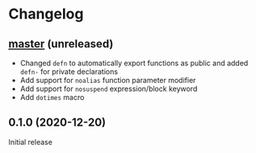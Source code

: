 # Changelog

## [master](https://github.com/dundalek/closh/compare/v0.1.0...master) (unreleased)

- Changed `defn` to automatically export functions as public and added `defn-` for private declarations
- Add support for `noalias` function parameter modifier
- Add support for `nosuspend` expression/block keyword
- Add `dotimes` macro

## 0.1.0 (2020-12-20)

Initial release
